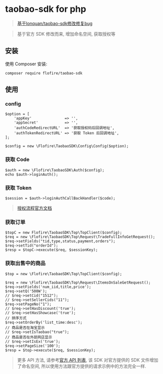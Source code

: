 taobao-sdk for php
==================
>[基于lonquan/taobao-sdk修改修复bug](https://github.com/lonquan/taobao-sdk)

>基于官方 SDK 修改而来, 增加命名空间, 获取授权等
## 安装

使用 Composer 安装:

```
composer require flofire/taobao-sdk
```

## 使用

### config
```
$option = [
    'appKey'               => '',
    'appSecret'            => '',
    'authCodeRedirectURL'  => '获取授权码后回调地址',
    'authTokenRedirectURL' => '获取 Token 后回调地址',
];

$config = new \Flofire\TaobaoSDK\Config\Config($option);
```

### 获取 Code
```
$auth = new \Flofire\TaobaoSDK\Auth($config);
echo $auth->loginAuth();
```

### 获取 Token
```
$session = $auth->loginAuthCallBackHandler($code);
```

>[授权流程官方文档](http://open.taobao.com/doc2/detail.htm?spm=a219a.7629140.0.0.mnnCfp&treeId=1&articleId=102635&docType=1)

### 获取订单
```
$topC = new Flofire\TaobaoSDK\Top\TopClient($config);
$req = new \Flofire\TaobaoSDK\Top\Request\TradeFullInfoGetRequest();
$req->setFields("tid,type,status,payment,orders");
$req->setTid("orderId");
$resp = $topC->execute($req, $sessionKey);
```

### 获取出售中的商品
```
$top = new \Flofire\TaobaoSDK\Top\TopClient($config);

$req = new \Flofire\TaobaoSDK\Top\Request\ItemsOnSaleGetRequest();
$req->setFields('num_iid,title,price');
$req->setQ('500W');
// $req->setCid("1512");
// $req->setSellerCids("11");
$req->setPageNo("1");
// $req->setHasDiscount('true');
// $req->setHasShowcase('true');
// 排序方式
$req->setOrderBy('list_time:desc');
// 商品是否在淘宝显示
// $req->setIsTaobao("true");
// 商品是否在外部网店显示
// $req->setIsEx('true');
$req->setPageSize('100');
$resp = $top->execute($req, $sessionKey);
```


>更多 API 方法, 请参考[官方 API 列表](http://open.taobao.com/doc2/api_list.htm), 该 SDK 对官方提供的 SDK 文件增加了命名空间, 所以使用方法跟官方提供的请求示例中的方法完全一样.